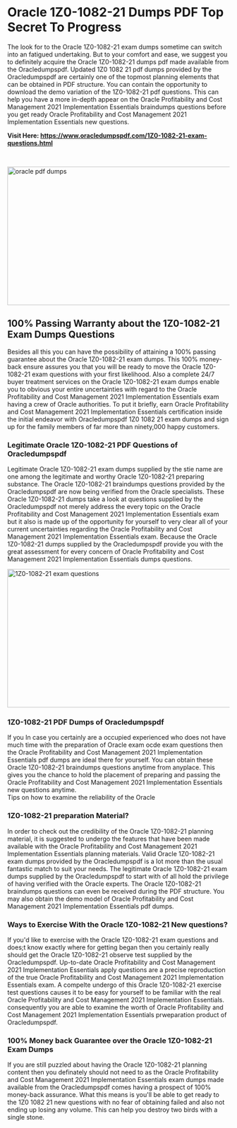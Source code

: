 <h1>Oracle 1Z0-1082-21 Dumps PDF Top Secret To Progress</h1>
<p>The look for to the Oracle 1Z0-1082-21 exam dumps sometime can switch into an fatigued undertaking. But to your comfort and ease, we suggest you to definitely acquire the Oracle 1Z0-1082-21 dumps pdf made available from the Oracledumpspdf. Updated 1Z0 1082 21 pdf dumps provided by the Oracledumpspdf are certainly one of the topmost planning elements that can be obtained in PDF structure. You can contain the opportunity to download the demo variation of the 1Z0-1082-21 pdf questions. This can help you have a more in-depth appear on the Oracle Profitability and Cost Management 2021 Implementation Essentials braindumps questions before you get ready Oracle Profitability and Cost Management 2021 Implementation Essentials new questions.</p>
<p><strong>Visit Here: <a href="https://www.oracledumpspdf.com/1Z0-1082-21-exam-questions.html">https://www.oracledumpspdf.com/1Z0-1082-21-exam-questions.html</a></strong></p>
<p>&nbsp;</p>
<p><span style="font-weight: 400;"><img style="display: block; margin-left: auto; margin-right: auto;" src="https://i.ibb.co/RCKYBmz/digital-marketing-Made-with-Poster-My-Wall.jpg" alt="oracle pdf dumps" width="850" height="314" /></span></p>
<h2><strong>100% Passing Warranty about the 1Z0-1082-21 Exam Dumps Questions</strong></h2>
<p>Besides all this you can have the possibility of attaining a 100% passing guarantee about the Oracle 1Z0-1082-21 exam dumps. This 100% money-back ensure assures you that you will be ready to move the Oracle 1Z0-1082-21 exam questions with your first likelihood. Also a complete 24/7 buyer treatment services on the Oracle 1Z0-1082-21 exam dumps enable you to obvious your entire uncertainties with regard to the Oracle Profitability and Cost Management 2021 Implementation Essentials exam having a crew of Oracle authorities. To put it briefly, earn Oracle Profitability and Cost Management 2021 Implementation Essentials certification inside the initial endeavor with Oracledumpspdf 1Z0 1082 21 exam dumps and sign up for the family members of far more than ninety,000 happy customers.</p>
<h3><strong>Legitimate Oracle 1Z0-1082-21 PDF Questions of Oracledumpspdf</strong></h3>
<p>Legitimate Oracle 1Z0-1082-21 exam dumps supplied by the stie name are one among the legitimate and worthy Oracle 1Z0-1082-21 preparing substance. The Oracle 1Z0-1082-21 braindumps questions provided by the Oracledumpspdf are now being verified from the Oracle specialists. These Oracle 1Z0-1082-21 dumps take a look at questions supplied by the Oracledumpspdf not merely address the every topic on the Oracle Profitability and Cost Management 2021 Implementation Essentials exam but it also is made up of the opportunity for yourself to very clear all of your current uncertainties regarding the Oracle Profitability and Cost Management 2021 Implementation Essentials exam. Because the Oracle 1Z0-1082-21 dumps supplied by the Oracledumpspdf provide you with the great assessment for every concern of Oracle Profitability and Cost Management 2021 Implementation Essentials dumps questions.</p>
<p><a href="https://www.oracledumpspdf.com/1Z0-1082-21-exam-questions.html"><span style="font-weight: 400;"><img style="display: block; margin-left: auto; margin-right: auto;" src="https://i.ibb.co/zfVYYs0/Digital-Marketing-Agency-Made-with-Poster-My-Wall-1.jpg" alt="1Z0-1082-21 exam questions" width="850" height="314" /></span></a></p>
<h3><strong>1Z0-1082-21 PDF Dumps of Oracledumpspdf</strong></h3>
<p>If you In case you certainly are a occupied experienced who does not have much time with the preparation of Oracle exam ocde exam questions then the Oracle Profitability and Cost Management 2021 Implementation Essentials pdf dumps are ideal there for yourself. You can obtain these Oracle 1Z0-1082-21 braindumps questions anytime from anyplace. This gives you the chance to hold the placement of preparing and passing the Oracle Profitability and Cost Management 2021 Implementation Essentials new questions anytime.<br />Tips on how to examine the reliability of the Oracle</p>
<h3>1Z0-1082-21 preparation Material?</h3>
<p>In order to check out the credibility of the Oracle 1Z0-1082-21 planning material, it is suggested to undergo the features that have been made available with the Oracle Profitability and Cost Management 2021 Implementation Essentials planning materials. Valid Oracle 1Z0-1082-21 exam dumps provided by the Oracledumpspdf is a lot more than the usual fantastic match to suit your needs. The legitimate Oracle 1Z0-1082-21 exam dumps supplied by the Oracledumpspdf to start with of all hold the privilege of having verified with the Oracle experts. The Oracle 1Z0-1082-21 braindumps questions can even be received during the PDF structure. You may also obtain the demo model of Oracle Profitability and Cost Management 2021 Implementation Essentials pdf dumps.</p>
<h3>Ways to Exercise With the Oracle 1Z0-1082-21 New questions?</h3>
<p>If you'd like to exercise with the Oracle 1Z0-1082-21 exam questions and does;t know exactly where for getting began then you certainly really should get the Oracle 1Z0-1082-21 observe test supplied by the Oracledumpspdf. Up-to-date Oracle Profitability and Cost Management 2021 Implementation Essentials apply questions are a precise reproduction of the true Oracle Profitability and Cost Management 2021 Implementation Essentials exam. A compelte undergo of this Oracle 1Z0-1082-21 exercise test questions causes it to be easy for yourself to be familiar with the real Oracle Profitability and Cost Management 2021 Implementation Essentials. consequently you are able to examine the worth of Oracle Profitability and Cost Management 2021 Implementation Essentials prweparation product of Oracledumpspdf.</p>
<h3><strong>100% Money back Guarantee over the Oracle 1Z0-1082-21 Exam Dumps</strong></h3>
<p>If you are still puzzled about having the Oracle 1Z0-1082-21 planning content then you definately should not need to as the Oracle Profitability and Cost Management 2021 Implementation Essentials exam dumps made available from the Oracledumpspdf comes having a prospect of 100% money-back assurance. What this means is you'll be able to get ready to the 1Z0 1082 21 new questions with no fear of obtaining failed and also not ending up losing any volume. This can help you destroy two birds with a single stone.</p>
